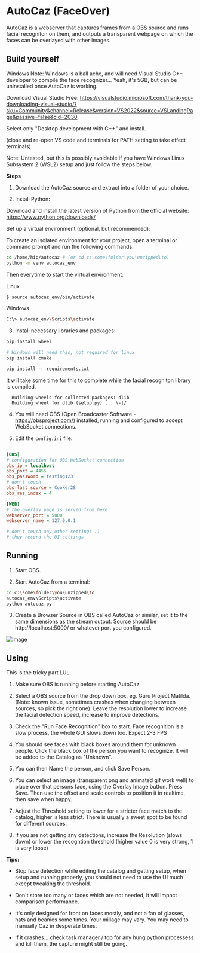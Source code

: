 # AutoCaz (FaceOver)

AutoCaz is a webserver that captures frames from a OBS source and runs facial recogniton on them, and outputs a transparent webpage on which the faces can be overlayed with other images.

## Build yourself

Windows Note: Windows is a ball ache, and will need Visual Studio C++ developer to compile the face recognizer... 
Yeah, it's 5GB, but can be uninstalled once AutoCaz is working.

Download Visual Studio Free: 
https://visualstudio.microsoft.com/thank-you-downloading-visual-studio/?sku=Community&channel=Release&version=VS2022&source=VSLandingPage&passive=false&cid=2030

Select only "Desktop development with C++" and install.

(close and re-open VS code and terminals for PATH setting to take effect terminals)

Note: Untested, but this is possibly avoidable if you have Windows Linux Subsystem 2 (WSL2) setup and just follow the steps below.

**Steps**

1. Download the AutoCaz source and extract into a folder of your choice.

2. Install Python:

Download and install the latest version of Python from the official website: https://www.python.org/downloads/

Set up a virtual environment (optional, but recommended):

To create an isolated environment for your project, open a terminal or command prompt and run the following commands:

```bash
cd /home/hip/autocaz # (or cd c:\some\folder\you\unzipped\to)
python -m venv autocaz_env
```

Then everytime to start the virtual environment: 

Linux
```bash
$ source autocaz_env/bin/activate
```

Windows
```bash
C:\> autocaz_env\Scripts\activate
```

3. Install necessary libraries and packages:

```bash
pip install wheel

# Windows will need this, not required for linux
pip install cmake

pip install -r requirements.txt
```

It will take some time for this to complete while the facial recogniton library is compiled.
```
  Building wheels for collected packages: dlib
  Building wheel for dlib (setup.py) ... \-|/
```


4. You will need OBS (Open Broadcaster Software - https://obsproject.com/) installed, running and configured to accept WebSocket connections.

5. Edit the `config.ini` file:

```ini

[OBS]
# configuration for OBS WebSocket connection
obs_ip = localhost
obs_port = 4455
obs_password = testing123
# don't touch
obs_last_source = Cooker28
obs_res_index = 4

[WEB]
# the overlay page is served from here
webserver_port = 5000
webserver_name = 127.0.0.1

# don't touch any other settings :)
# they record the UI settings
```

## Running

1. Start OBS.

2. Start AutoCaz from a terminal:

```bash
cd c:\some\folder\you\unzipped\to
autocaz_env\Scripts\activate
python autocaz.py
```
3. Create a Browser Source in OBS called AutoCaz or similar, set it to the same dimensions as the stream output.
   Source should be http://localhost:5000/ or whatever port you configured.


![image](https://imgur.com/uxOhIlW.png)


## Using 

This is the tricky part LUL.

1. Make sure OBS is running before starting AutoCaz

2. Select a OBS source from the drop down box, eg.  Guru Project Matilda.   (Note: known issue, sometimes crashes when changing between sources, so pick the right one). Leave the resolution lower to increase the facial detection speed, increase to improve detections.

3. Check the "Run Face Recognition" box to start. Face recognition is a slow process, the whole GUI slows down too.  Expect 2-3 FPS 

4. You should see faces with black boxes around them for unknown people.  Click the black box of the person you want to recognize.  It will be added to the Catalog as "Unknown".

5. You can then Name the person, and click Save Person.

6. You can select an image (transparent png and animated gif work well) to place over that persons face, using the Overlay Image button. Press Save.  Then use the offset and scale controls to position it in realtime, then save when happy.

7. Adjust the Threshold setting to lower for a stricter face match to the catalog, higher is less strict.  There is usually a sweet spot to be found for different sources.

8. If you are not getting any detections, increase the Resolution (slows down) or lower the recogntion threshold (higher value 0 is very strong, 1 is very loose)

**Tips:** 

* Stop face detection while editing the catalog and getting setup, when setup and running properly, you should not need to use the UI much except tweaking the threshold. 

* Don't store too many or faces which are not needed, it will impact comparison performance. 

* It's only designed for front on faces mostly, and not a fan of glasses, hats and beanies some times. Your millage may vary.  You may need to manually Caz in desperate times.

* If it crashes... check task manager / top for any hung python processess and kill them, the capture might still be going.


